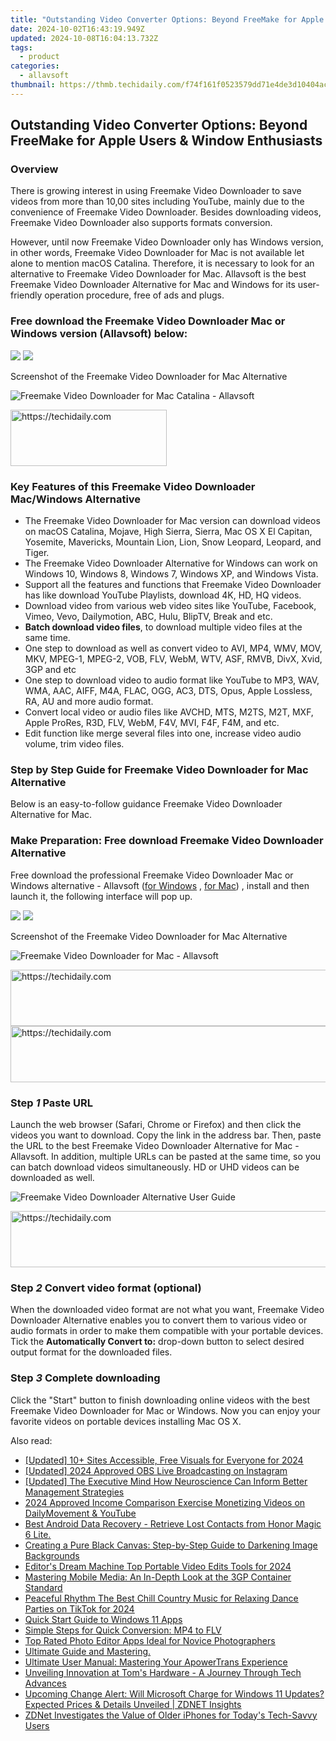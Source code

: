 ```yaml
---
title: "Outstanding Video Converter Options: Beyond FreeMake for Apple Users & Window Enthusiasts"
date: 2024-10-02T16:43:19.949Z
updated: 2024-10-08T16:04:13.732Z
tags:
  - product
categories:
  - allavsoft
thumbnail: https://thmb.techidaily.com/f74f161f0523579dd71e4de3d10404ac967ce66d01905429c873797c52e328b9.jpg
---
```


## Outstanding Video Converter Options: Beyond FreeMake for Apple Users & Window Enthusiasts

### Overview

There is growing interest in using Freemake Video Downloader to save videos from more than 10,00 sites including YouTube, mainly due to the convenience of Freemake Video Downloader. Besides downloading videos, Freemake Video Downloader also supports formats conversion.

However, until now Freemake Video Downloader only has Windows version, in other words, Freemake Video Downloader for Mac is not available let alone to mention macOS Catalina. Therefore, it is necessary to look for an alternative to Freemake Video Downloader for Mac. Allavsoft is the best Freemake Video Downloader Alternative for Mac and Windows for its user-friendly operation procedure, free of ads and plugs.

### Free download the Freemake Video Downloader Mac or Windows version (Allavsoft) below:

[![](https://www.allavsoft.com/how-to/../images/how-to/free-download-win.jpg)](https://tools.techidaily.com/allavsoft/products/) [![](https://www.allavsoft.com/how-to/../images/how-to/free-download-mac.jpg)](https://tools.techidaily.com/allavsoft/products/)

Screenshot of the Freemake Video Downloader for Mac Alternative

![Freemake Video Downloader for Mac Catalina - Allavsoft](https://www.allavsoft.com/how-to/../images/allavsoft-mac/screen-shot-600.jpg)

<!-- affiliate ads begin -->
<a href="https://aligracehair.sjv.io/c/5597632/2135354/19272" target="_top" id="2135354">
  <img src="//a.impactradius-go.com/display-ad/19272-2135354" border="0" alt="https://techidaily.com" width="250" height="90"/>
</a>
<img height="0" width="0" src="https://aligracehair.sjv.io/i/5597632/2135354/19272" style="position:absolute;visibility:hidden;" border="0" />
<!-- affiliate ads end -->

### Key Features of this Freemake Video Downloader Mac/Windows Alternative

* The Freemake Video Downloader for Mac version can download videos on macOS Catalina, Mojave, High Sierra, Sierra, Mac OS X El Capitan, Yosemite, Mavericks, Mountain Lion, Lion, Snow Leopard, Leopard, and Tiger.
* The Freemake Video Downloader Alternative for Windows can work on Windows 10, Windows 8, Windows 7, Windows XP, and Windows Vista.
* Support all the features and functions that Freemake Video Downloader has like download YouTube Playlists, download 4K, HD, HQ videos.
* Download video from various web video sites like YouTube, Facebook, Vimeo, Vevo, Dailymotion, ABC, Hulu, BlipTV, Break and etc.
* **Batch download video files**, to download multiple video files at the same time.
* One step to download as well as convert video to AVI, MP4, WMV, MOV, MKV, MPEG-1, MPEG-2, VOB, FLV, WebM, WTV, ASF, RMVB, DivX, Xvid, 3GP and etc
* One step to download video to audio format like YouTube to MP3, WAV, WMA, AAC, AIFF, M4A, FLAC, OGG, AC3, DTS, Opus, Apple Lossless, RA, AU and more audio format.
* Convert local video or audio files like AVCHD, MTS, M2TS, M2T, MXF, Apple ProRes, R3D, FLV, WebM, F4V, MVI, F4F, F4M, and etc.
* Edit function like merge several files into one, increase video audio volume, trim video files.

### Step by Step Guide for Freemake Video Downloader for Mac Alternative

Below is an easy-to-follow guidance Freemake Video Downloader Alternative for Mac.

### Make Preparation: Free download Freemake Video Downloader Alternative

Free download the professional Freemake Video Downloader Mac or Windows alternative - Allavsoft ([for Windows](https://tools.techidaily.com/allavsoft/products/) , [for Mac](https://tools.techidaily.com/allavsoft/products/)) , install and then launch it, the following interface will pop up.

[![](https://www.allavsoft.com/how-to/../images/how-to/free-download-win.jpg)](https://tools.techidaily.com/allavsoft/products/) [![](https://www.allavsoft.com/how-to/../images/how-to/free-download-mac.jpg)](https://tools.techidaily.com/allavsoft/products/)

Screenshot of the Freemake Video Downloader for Mac Alternative

![Freemake Video Downloader for Mac - Allavsoft](https://www.allavsoft.com/how-to/../images/allavsoft-mac/screen-shot-600.jpg)

<!-- affiliate ads begin -->
<a href="https://appsumo.8odi.net/c/5597632/2105873/7443" target="_top" id="2105873">
  <img src="//a.impactradius-go.com/display-ad/7443-2105873" border="0" alt="https://techidaily.com" width="728" height="90"/>
</a>
<img height="0" width="0" src="https://appsumo.8odi.net/i/5597632/2105873/7443" style="position:absolute;visibility:hidden;" border="0" />
<!-- affiliate ads end -->

<!-- affiliate ads begin -->
<a href="https://ephamedtechinc.pxf.io/c/5597632/2123509/26400" target="_top" id="2123509">
  <img src="//a.impactradius-go.com/display-ad/26400-2123509" border="0" alt="https://techidaily.com" width="728" height="90"/>
</a>
<img height="0" width="0" src="https://ephamedtechinc.pxf.io/i/5597632/2123509/26400" style="position:absolute;visibility:hidden;" border="0" />
<!-- affiliate ads end -->

### Step _1_ Paste URL

Launch the web browser (Safari, Chrome or Firefox) and then click the videos you want to download. Copy the link in the address bar. Then, paste the URL to the best Freemake Video Downloader Alternative for Mac -Allavsoft. In addition, multiple URLs can be pasted at the same time, so you can batch download videos simultaneously. HD or UHD videos can be downloaded as well.

![Freemake Video Downloader Alternative User Guide](https://www.allavsoft.com/how-to/../images/how-to/freemake-video-downloader-for-mac-alternative/how-to-use-freemake-video-downloader-alternative-for-mac-windows.jpg)

<!-- affiliate ads begin -->
<a href="https://aligracehair.sjv.io/c/5597632/2135419/19272" target="_top" id="2135419">
  <img src="//a.impactradius-go.com/display-ad/19272-2135419" border="0" alt="https://techidaily.com" width="728" height="90"/>
</a>
<img height="0" width="0" src="https://aligracehair.sjv.io/i/5597632/2135419/19272" style="position:absolute;visibility:hidden;" border="0" />
<!-- affiliate ads end -->

### Step _2_ Convert video format (optional)

When the downloaded video format are not what you want, Freemake Video Downloader Alternative enables you to convert them to various video or audio formats in order to make them compatible with your portable devices. Tick the **Automatically Convert to:** drop-down button to select desired output format for the downloaded files.

### Step _3_ Complete downloading

Click the "Start" button to finish downloading online videos with the best Freemake Video Downloader for Mac or Windows. Now you can enjoy your favorite videos on portable devices installing Mac OS X.

<ins class="adsbygoogle"
     style="display:block"
     data-ad-format="autorelaxed"
     data-ad-client="ca-pub-7571918770474297"
     data-ad-slot="1223367746"></ins>

<ins class="adsbygoogle"
     style="display:block"
     data-ad-client="ca-pub-7571918770474297"
     data-ad-slot="8358498916"
     data-ad-format="auto"
     data-full-width-responsive="true"></ins>

<span class="atpl-alsoreadstyle">Also read:</span>
<div><ul>
<li><a href="https://fox-cloud.techidaily.com/updated-10plus-sites-accessible-free-visuals-for-everyone-for-2024/"><u>[Updated] 10+ Sites Accessible, Free Visuals for Everyone for 2024</u></a></li>
<li><a href="https://screen-sharing-recording.techidaily.com/updated-2024-approved-obs-live-broadcasting-on-instagram/"><u>[Updated] 2024 Approved OBS Live Broadcasting on Instagram</u></a></li>
<li><a href="https://youtube-tips.techidaily.com/ed-the-executive-mind-how-neuroscience-can-inform-better-management-strategies/"><u>[Updated] The Executive Mind How Neuroscience Can Inform Better Management Strategies</u></a></li>
<li><a href="https://youtube-help.techidaily.com/2024-approved-income-comparison-exercise-monetizing-videos-on-dailymovement-and-youtube/"><u>2024 Approved Income Comparison Exercise Monetizing Videos on DailyMovement & YouTube</u></a></li>
<li><a href="https://phone-solutions.techidaily.com/best-android-data-recovery-retrieve-lost-contacts-from-honor-magic-6-lite-by-fonelab-android-recover-contacts/"><u>Best Android Data Recovery - Retrieve Lost Contacts from Honor Magic 6 Lite.</u></a></li>
<li><a href="https://win-lab.techidaily.com/creating-a-pure-black-canvas-step-by-step-guide-to-darkening-image-backgrounds/"><u>Creating a Pure Black Canvas: Step-by-Step Guide to Darkening Image Backgrounds</u></a></li>
<li><a href="https://youtube-webster.techidaily.com/rs-dream-machine-top-portable-video-edits-tools-for-2024/"><u>Editor's Dream Machine Top Portable Video Edits Tools for 2024</u></a></li>
<li><a href="https://win-lab.techidaily.com/mastering-mobile-media-an-in-depth-look-at-the-3gp-container-standard/"><u>Mastering Mobile Media: An In-Depth Look at the 3GP Container Standard</u></a></li>
<li><a href="https://tiktok-video-recordings.techidaily.com/peaceful-rhythm-the-best-chill-country-music-for-relaxing-dance-parties-on-tiktok-for-2024/"><u>Peaceful Rhythm The Best Chill Country Music for Relaxing Dance Parties on TikTok for 2024</u></a></li>
<li><a href="https://windows11.techidaily.com/quick-start-guide-to-windows-11-apps/"><u>Quick Start Guide to Windows 11 Apps</u></a></li>
<li><a href="https://win-lab.techidaily.com/simple-steps-for-quick-conversion-mp4-to-flv/"><u>Simple Steps for Quick Conversion: MP4 to FLV</u></a></li>
<li><a href="https://win-lab.techidaily.com/top-rated-photo-editor-apps-ideal-for-novice-photographers/"><u>Top Rated Photo Editor Apps Ideal for Novice Photographers</u></a></li>
<li><a href="https://win-lab.techidaily.com/ultimate-guide-and-mastering/"><u>Ultimate Guide and Mastering.</u></a></li>
<li><a href="https://win-lab.techidaily.com/ultimate-user-manual-mastering-your-apowertrans-experience/"><u>Ultimate User Manual: Mastering Your ApowerTrans Experience</u></a></li>
<li><a href="https://hardware-tips.techidaily.com/unveiling-innovation-at-toms-hardware-a-journey-through-tech-advances/"><u>Unveiling Innovation at Tom's Hardware - A Journey Through Tech Advances</u></a></li>
<li><a href="https://win-lab.techidaily.com/upcoming-change-alert-will-microsoft-charge-for-windows-11-updates-expected-prices-and-details-unveiled-zdnet-insights/"><u>Upcoming Change Alert: Will Microsoft Charge for Windows 11 Updates? Expected Prices & Details Unveiled | ZDNET Insights</u></a></li>
<li><a href="https://win-lab.techidaily.com/zdnet-investigates-the-value-of-older-iphones-for-todays-tech-savvy-users/"><u>ZDNet Investigates the Value of Older iPhones for Today's Tech-Savvy Users</u></a></li>
</ul></div>

